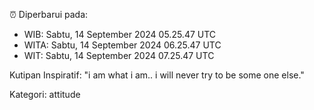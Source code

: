 ⏰ Diperbarui pada:
- WIB: Sabtu, 14 September 2024 05.25.47 UTC
- WITA: Sabtu, 14 September 2024 06.25.47 UTC
- WIT: Sabtu, 14 September 2024 07.25.47 UTC

Kutipan Inspiratif:
"i am what i am.. i will never try to be some one else."


Kategori: attitude

